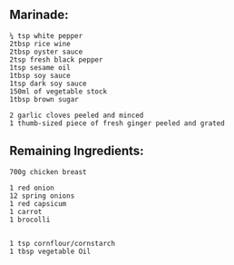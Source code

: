 <!-- SPDX-License-Identifier: zlib-acknowledgement -->

## Marinade:
    ¼ tsp white pepper
    2tbsp rice wine
    2tbsp oyster sauce
    2tsp fresh black pepper
    1tsp sesame oil
    1tbsp soy sauce
    1tsp dark soy sauce
    150ml of vegetable stock
    1tbsp brown sugar

    2 garlic cloves peeled and minced
    1 thumb-sized piece of fresh ginger peeled and grated

## Remaining Ingredients:
    700g chicken breast

    1 red onion
    12 spring onions
    1 red capsicum
    1 carrot
    1 brocolli


    1 tsp cornflour/cornstarch
    1 tbsp vegetable Oil
